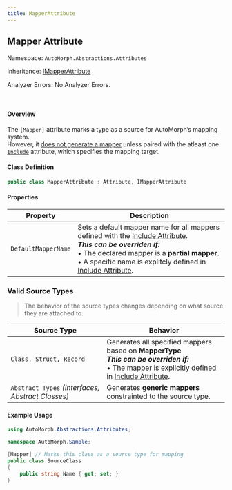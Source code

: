 ```yaml
---
title: MapperAttribute
---
```


## Mapper Attribute

<div class="facts text-secondary">
    <p>Namespace: <code>AutoMorph.Abstractions.Attributes</code></p> 
    <p>Inheritance: <a href="../inherited-attribute-members.html">IMapperAttribute</a></p>
    <p>Analyzer Errors: No Analyzer Errors.</p>
</div> <br />

#### Overview
The `[Mapper]` attribute marks a type as a source for AutoMorph’s mapping system.  
However, it <u>does not generate a mapper</u> unless paired with the atleast one [`Include`](/attributes/include-attribute.md) attribute, which specifies the mapping target.

#### Class Definition
```csharp
public class MapperAttribute : Attribute, IMapperAttribute
```

#### Properties

| Property | Description |
| -------- | ----------- |
| `DefaultMapperName` | Sets a default mapper name for all mappers defined with the [Include Attribute](include-attribute.md). <br /> ***This can be overriden if:*** <br /> • The declared mapper is a **partial mapper**. <br /> • A specific name is explitcly defined in [Include Attribute](include-attribute.md).|

### Valid Source Types
> The behavior of the source types changes depending on what source they are attached to.

| Source Type | Behavior |
| ----------- | -------- |
| `Class, Struct, Record` | Generates all specified mappers based on **MapperType** <br /> ***This can be overriden if:*** <br /> • The mapper is explicitly defined in [Include Attribute](include-attribute.md). |
| `Abstract Types` *(Interfaces, Abstract Classes)* | Generates **generic mappers** constrainted to the source type. |

#### Example Usage

```csharp
using AutoMorph.Abstractions.Attributes;

namespace AutoMorph.Sample;

[Mapper] // Marks this class as a source type for mapping
public class SourceClass 
{
    public string Name { get; set; }
}
```